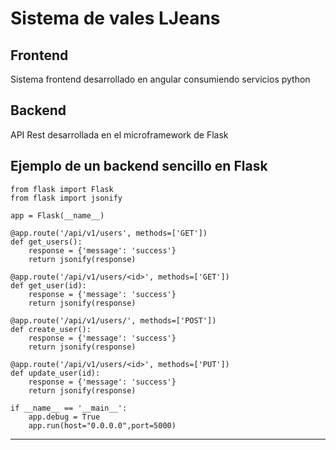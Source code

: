 # Sistema de vales LJeans

## Frontend

Sistema frontend desarrollado en angular consumiendo servicios python

## Backend

API Rest desarrollada en el microframework de Flask

Ejemplo de un backend sencillo en Flask
---
    from flask import Flask
    from flask import jsonify

    app = Flask(__name__)

    @app.route('/api/v1/users', methods=['GET'])
    def get_users():
        response = {'message': 'success'}
        return jsonify(response)

    @app.route('/api/v1/users/<id>', methods=['GET'])
    def get_user(id):
        response = {'message': 'success'}
        return jsonify(response)

    @app.route('/api/v1/users/', methods=['POST'])
    def create_user():
        response = {'message': 'success'}
        return jsonify(response)

    @app.route('/api/v1/users/<id>', methods=['PUT'])
    def update_user(id):
        response = {'message': 'success'}
        return jsonify(response)

    if __name__ == '__main__':
        app.debug = True
        app.run(host="0.0.0.0",port=5000)
---